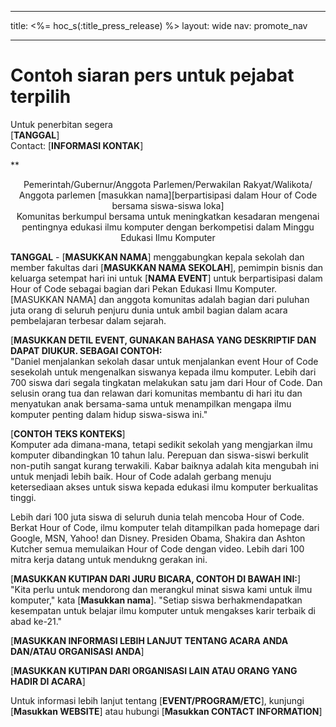* * *

title: <%= hoc_s(:title_press_release) %> layout: wide nav: promote_nav

* * *

# Contoh siaran pers untuk pejabat terpilih

Untuk penerbitan segera  
[**TANGGAL**]  
Contact: [**INFORMASI KONTAK**]  
  


**

<center>
  Pemerintah/Gubernur/Anggota Parlemen/Perwakilan Rakyat/Walikota/ Anggota parlemen [masukkan nama][berpartisipasi dalam Hour of Code bersama siswa-siswa loka]</strong><br /> Komunitas berkumpul bersama untuk meningkatkan kesadaran mengenai pentingnya edukasi ilmu komputer dengan berkompetisi dalam Minggu Edukasi Ilmu Komputer
</center>

  
  
</p> 

**TANGGAL** - [**MASUKKAN NAMA**] menggabungkan kepala sekolah dan member fakultas dari [**MASUKKAN NAMA SEKOLAH**], pemimpin bisnis dan keluarga setempat hari ini untuk [**NAMA EVENT**] untuk berpartisipasi dalam Hour of Code sebagai bagian dari Pekan Edukasi Ilmu Komputer. [MASUKKAN NAMA] dan anggota komunitas adalah bagian dari puluhan juta orang di seluruh penjuru dunia untuk ambil bagian dalam acara pembelajaran terbesar dalam sejarah.

[**MASUKKAN DETIL EVENT, GUNAKAN BAHASA YANG DESKRIPTIF DAN DAPAT DIUKUR. SEBAGAI CONTOH:**  
"Daniel menjalankan sekolah dasar untuk menjalankan event Hour of Code sesekolah untuk mengenalkan siswanya kepada ilmu komputer. Lebih dari 700 siswa dari segala tingkatan melakukan satu jam dari Hour of Code. Dan selusin orang tua dan relawan dari komunitas membantu di hari itu dan menyatukan anak bersama-sama untuk menampilkan mengapa ilmu komputer penting dalam hidup siswa-siswa ini."

[**CONTOH TEKS KONTEKS**]  
Komputer ada dimana-mana, tetapi sedikit sekolah yang mengjarkan ilmu komputer dibandingkan 10 tahun lalu. Perepuan dan siswa-siswi berkulit non-putih sangat kurang terwakili. Kabar baiknya adalah kita mengubah ini untuk menjadi lebih baik. Hour of Code adalah gerbang menuju ketersediaan akses untuk siswa kepada edukasi ilmu komputer berkualitas tinggi.

Lebih dari 100 juta siswa di seluruh dunia telah mencoba Hour of Code. Berkat Hour of Code, ilmu komputer telah ditampilkan pada homepage dari Google, MSN, Yahoo! dan Disney. Presiden Obama, Shakira dan Ashton Kutcher semua memulaikan Hour of Code dengan video. Lebih dari 100 mitra kerja datang untuk mendukng gerakan ini.

[**MASUKKAN KUTIPAN DARI JURU BICARA, CONTOH DI BAWAH INI:**]   
"Kita perlu untuk mendorong dan merangkul minat siswa kami untuk ilmu komputer," kata [**Masukkan nama**]. "Setiap siswa berhakmendapatkan kesempatan untuk belajar ilmu komputer untuk mengakses karir terbaik di abad ke-21."

[**MASUKKAN INFORMASI LEBIH LANJUT TENTANG ACARA ANDA DAN/ATAU ORGANISASI ANDA**]

[**MASUKKAN KUTIPAN DARI ORGANISASI LAIN ATAU ORANG YANG HADIR DI ACARA**]

Untuk informasi lebih lanjut tentang [**EVENT/PROGRAM/ETC**], kunjungi [**Masukkan WEBSITE**] atau hubungi [**Masukkan CONTACT INFORMATION**]